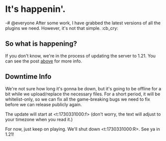 # It's happenin'.
-# @everyone
After some work, I have grabbed the latest versions of all the plugins we need. However, it's not that simple. :cb_cry:

## So what is happening?
If you don't know, we're in the process of updating the server to 1.21. You can see the post [above](https://canary.discord.com/channels/1298796783798976532/1298798530516750410/1301043889267802194) for more info.

## Downtime Info
We're not sure how long it's gonna be down, but it's going to be offline for a bit while we upload/replace the necessary files. For a short period, it will be whitelist-only, so we can fix all the game-breaking bugs we need to fix before we can release publicly again.

The update will start at <t:1730331000:f> (don't worry, the text will adjust to your timezone when you read it.)

For now, just keep on playing. We'll shut down <t:1730331000:R>. See ya in 1.21!
